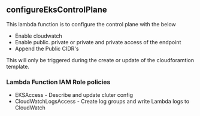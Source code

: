 ## configureEksControlPlane

This lambda function is to configure the control plane with the below

- Enable cloudwatch
- Enable public. private or private and private access of the endpoint
- Append the Public CIDR's

This will only be triggered during the create or update of the cloudforamtion template.

### Lambda Function IAM Role policies
  - EKSAccess - Describe and update cluter config
  - CloudWatchLogsAccess - Create log groups and write Lambda logs to CloudWatch
